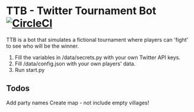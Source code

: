 # TTB - Twitter Tournament Bot [![CircleCI](https://circleci.com/gh/marcos-castrillo/Twitter-tournament-bot.svg?style=svg)](https://circleci.com/gh/marcos-castrillo/Twitter-tournament-bot)

TTB is a bot that simulates a fictional tournament where players can 'fight' to see who will be the winner.

1. Fill the variables in /data/secrets.py with your own Twitter API keys.
2. Fill /data/config.json with your own players' data.
3. Run start.py

## Todos
Add party names
Create map - not include empty villages!
